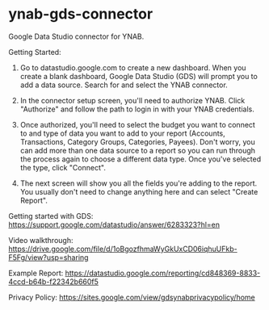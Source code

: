 # ynab-gds-connector
Google Data Studio connector for YNAB.

Getting Started:
1. Go to datastudio.google.com to create a new dashboard. When you create a blank dashboard, Google Data Studio (GDS) will prompt you to add a data source. Search for and select the YNAB connector.

2. In the connector setup screen, you'll need to authorize YNAB. Click "Authorize" and follow the path to login in with your YNAB credentials.

3. Once authorized, you'll need to select the budget you want to connect to and type of data you want to add to your report (Accounts, Transactions, Category Groups, Categories, Payees). Don't worry, you can add more than one data source to a report so you can run through the process again to choose a different data type. Once you've selected the type, click "Connect".

4. The next screen will show you all the fields you're adding to the report. You usually don't need to change anything here and can select "Create Report".

Getting started with GDS: https://support.google.com/datastudio/answer/6283323?hl=en

Video walkthrough: https://drive.google.com/file/d/1oBgozfhmaWyGkUxCD06iqhuUFkb-F5Fg/view?usp=sharing

Example Report: https://datastudio.google.com/reporting/cd848369-8833-4ccd-b64b-f22342b660f5

Privacy Policy: https://sites.google.com/view/gdsynabprivacypolicy/home
